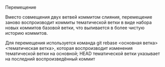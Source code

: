 Перемещение

Вместо совмещения двух ветвей коммитом слияния, перемещение заново воспроизводит коммиты тематической ветки в виде набора новых коммитов базовой ветки, что выливается в более чистую историю коммитов.

Для перемещения используется команда git rebase <основная ветка> <тематическая ветка>, которая воспроизводит изменения тематической ветки на основной; HEAD тематической ветки указывает на последний воспроизведённый коммит